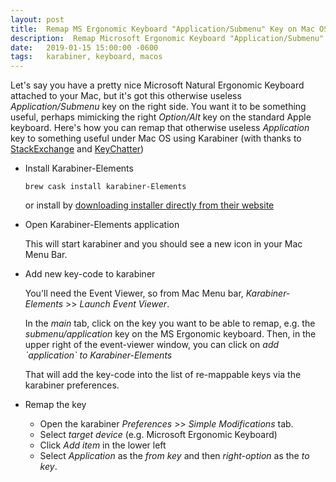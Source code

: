 ```yaml
---
layout: post
title:  Remap MS Ergonomic Keyboard "Application/Submenu" Key on Mac OS X
description:  Remap Microsoft Ergonomic Keyboard "Application/Submenu" Key on Mac OS X
date:   2019-01-15 15:00:00 -0600
tags:   karabiner, keyboard, macos
---
```


Let's say you have a pretty nice Microsoft Natural Ergonomic Keyboard attached to your Mac, but it's got this otherwise useless *Application/Submenu* key on the right side.  You want it to be something useful, perhaps mimicking the right *Option/Alt* key on the standard Apple keyboard.  Here's how you can remap that otherwise useless *Application* key to something useful under Mac OS using Karabiner (with thanks to [StackExchange] and [KeyChatter])

* Install Karabiner-Elements

      brew cask install karabiner-Elements

  or install by [downloading installer directly from their website](https://pqrs.org/osx/karabiner/)

* Open Karabiner-Elements application

   This will start karabiner and you should see a new icon in your Mac Menu Bar.

* Add new key-code to karabiner

  You'll need the Event Viewer, so from Mac Menu bar,
   *Karabiner-Elements* >> *Launch Event Viewer*.

  In the *main* tab, click on the key you want to be able to remap, e.g. the *submenu/application* key on the MS Ergonomic keyboard.  Then, in the upper right of the event-viewer window, you can click on *add \`application\` to Karabiner-Elements*

  That will add the key-code into the list of re-mappable keys via the karabiner preferences.

* Remap the key

  - Open the karabiner *Preferences* >> *Simple Modifications* tab.
  - Select *target device* (e.g. Microsoft Ergonomic Keyboard)
  - Click *Add item* in the lower left
  - Select *_Application_* as the *from key* and then *right-option* as the *to key*.

[StackExchange]: https://apple.stackexchange.com/questions/173898/repurposing-menu-button-on-windows-keyboards-used-in-os-x
[KeyChatter]: https://www.keychatter.com/2014/08/04/how-to-remap-keys-in-osx-using-keyremap4macbook-now-karabiner/
